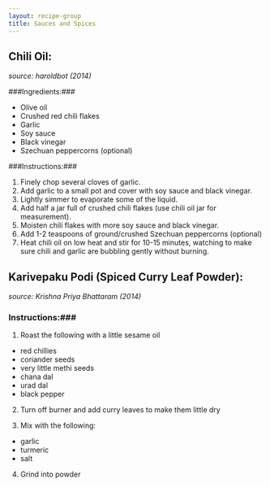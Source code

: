 ```yaml
---
layout: recipe-group
title: Sauces and Spices
---
```


Chili Oil:
-----------

*source: haroldbot (2014)*

###Ingredients:###
- Olive oil
- Crushed red chili flakes
- Garlic
- Soy sauce
- Black vinegar
- Szechuan peppercorns (optional)

###Instructions:###
1. Finely chop several cloves of garlic.
2. Add garlic to a small pot and cover with soy sauce and black vinegar.
3. Lightly simmer to evaporate some of the liquid.
4. Add half a jar full of crushed chili flakes (use chili oil jar for measurement).
5. Moisten chili flakes with more soy sauce and black vinegar.
6. Add 1-2 teaspoons of ground/crushed Szechuan peppercorns (optional) 
7. Heat chili oil on low heat and stir for 10-15 minutes, watching to make sure chili and garlic are bubbling gently without burning.


Karivepaku Podi  (Spiced Curry Leaf Powder):
--------------------------------------------

*source: Krishna Priya Bhattaram (2014)*

### Instructions:###

1. Roast the following with a little sesame oil
  - red chillies
  - coriander seeds
  - very little methi seeds 
  - chana dal
  - urad dal
  - black pepper

2. Turn off burner and add curry leaves to make them little dry

3. Mix with the following:
  - garlic
  - turmeric
  - salt

4. Grind into powder




